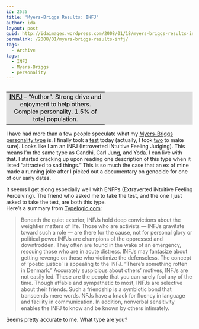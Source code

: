 ```yaml
---
id: 2535
title: 'Myers-Briggs Results: INFJ'
author: ida
layout: post
guid: http://idaimages.wordpress.com/2008/01/18/myers-briggs-results-infj/
permalink: /2008/01/myers-briggs-results-infj/
tags:
  - Archive
tags:
  - INFJ
  - Myers-Briggs
  - personality
---
```

<table align="right" bgcolor="#dddddd" border="0" cellpadding="0" cellspacing="0">
  <tr>
    <td width="250">
      <div align="center">
        <font color="black"><b><a href="http://similarminds.com/jung/infj.html">INFJ</a></b> &#8211; &#8220;Author&#8221;. Strong drive and enjoyment to help others. Complex personality. 1.5% of total population.</font>
      </div>
    </td>
  </tr>
</table>

I have had more than a few people speculate what my [Myers-Briggs personality type][1] is. I finally took a [test][2] today (actually, I took [two][3] to make sure). Looks like I am an INFJ (Introverted iNtuitive Feeling Judging). This means I&#8217;m the same type as Gandhi, Carl Jung, and Yoda. I can live with that. I started cracking up upon reading one description of this type when it listed &#8220;attracted to sad things.&#8221; This is so much the case that an ex of mine made a running joke after I picked out a documentary on genocide for one of our early dates.

<div align="left">
</div>

<div align="left">
</div>

<div align="left">
</div>

<div align="left">
</div>

<div align="left">
  It seems I get along especially well with ENFPs (Extraverted iNtuitive Feeling Perceiving). The friend who asked me to take the test, and the one I just asked to take the test, are both this type.
</div>

<div align="left">
</div>

<div align="left">
</div>

<div align="left">
</div>

<div align="left">
  Here&#8217;s a summary from <a href="http://typelogic.com/">Typelogic.com</a>:
</div>

<div align="left">
</div>

> <div align="left">
>   Beneath the quiet exterior, INFJs hold deep convictions about the weightier matters of life. Those who are activists &#8212; INFJs gravitate toward such a role &#8212; are there for the cause, not for personal glory or political power.INFJs are champions of the oppressed and downtrodden. They often are found in the wake of an emergency, rescuing those who are in acute distress. INFJs may fantasize about getting revenge on those who victimize the defenseless. The concept of &#8216;poetic justice&#8217; is appealing to the INFJ. &#8220;There&#8217;s something rotten in Denmark.&#8221; Accurately suspicious about others&#8217; motives, INFJs are not easily led. These are the people that you can rarely fool any of the time. Though affable and sympathetic to most, INFJs are selective about their friends. Such a friendship is a symbiotic bond that transcends mere words.INFJs have a knack for fluency in language and facility in communication. In addition, nonverbal sensitivity enables the INFJ to know and be known by others intimately.
> </div>

Seems pretty accurate to me. What type are you?

 [1]: http://en.wikipedia.org/wiki/Myers-Briggs_Type_Indicator
 [2]: http://www.humanmetrics.com/cgi-win/JTypes1.htm
 [3]: http://similarminds.com/jung.html